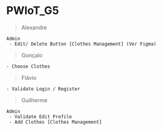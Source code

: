 # PWIoT_G5

> Alexandre

    Admin
     - Edit/ Delete Button [Clothes Management] (Ver Figma)

> Gonçalo

    - Choose Clothes

> Flávio

    - Validate Login / Register

> Guilherme

    Admin
     - Validate Edit Profile
     - Add Clothes [Clothes Management]
